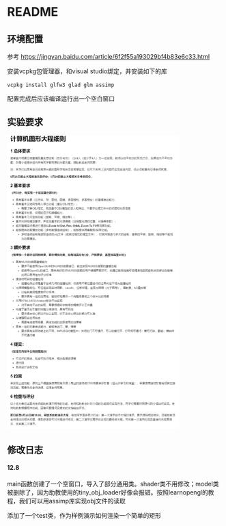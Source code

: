 # README

## 环境配置

参考 https://jingyan.baidu.com/article/6f2f55a193029bf4b83e6c33.html

安装vcpkg包管理器，和visual studio绑定，并安装如下的库

```
vcpkg install glfw3 glad glm assimp
```

配置完成后应该编译运行出一个空白窗口

## 实验要求

<img src="README.assets/image-20211208134614055.png" alt="image-20211208134614055" style="zoom:67%;" />

## 修改日志

#### 12.8

main函数创建了一个空窗口，导入了部分通用类。shader类不用修改；model类被删除了，因为助教使用的tiny_obj_loader好像会报错。按照learnopengl的教程，我们可以用assimp库实现obj文件的读取

添加了一个test类，作为样例演示如何渲染一个简单的矩形
